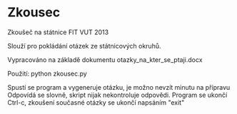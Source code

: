 Zkousec
=======

Zkoušeč na státnice FIT VUT 2013

Slouží pro pokládání otázek ze státnicových okruhů.

Vypracováno na základě dokumentu otazky\_na\_kter\_se\_ptaji.docx

Použití:
python zkousec.py

Spustí se program a vygeneruje otázku, je možno nevzít minutu na přípravu
Odpovídá se slovně, skript nijak nekontroluje odpovědi.
Program se ukončí Ctrl-c, zkoušení současné otázky se ukončí napsáním "exit"

